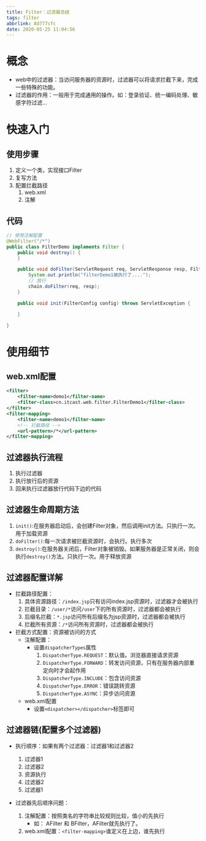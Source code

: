 ```yaml
---
title: Filter：过滤器总结
tags: filter
abbrlink: 8d777cfc
date: 2020-05-25 11:04:56
---
```


# 概念

- web中的过滤器：当访问服务器的资源时，过滤器可以将请求拦截下来，完成一些特殊的功能。
- 过滤器的作用：一般用于完成通用的操作。如：登录验证、统一编码处理、敏感字符过滤...

# 快速入门

## 使用步骤

1. 定义一个类，实现接口Filter
2. 复写方法
3. 配置拦截路径
	1. web.xml
	2. 注解


## 代码

```java
// 使用注解配置
@WebFilter("/*")
public class FilterDemo implements Filter {
    public void destroy() {
    }

    public void doFilter(ServletRequest req, ServletResponse resp, FilterChain chain) throws ServletException, IOException {
        System.out.println("filterDemo1被执行了....");
        // 放行
        chain.doFilter(req, resp);
    }

    public void init(FilterConfig config) throws ServletException {

    }

}
```

# 使用细节

## web.xml配置

```xml
<filter>
	<filter-name>demo1</filter-name>
	<filter-class>cn.itcast.web.filter.FilterDemo1</filter-class>
</filter>
<filter-mapping>
	<filter-name>demo1</filter-name>
	<!-- 拦截路径 -->
	<url-pattern>/*</url-pattern>
</filter-mapping>
```

## 过滤器执行流程

1. 执行过滤器
2. 执行放行后的资源
3. 回来执行过滤器放行代码下边的代码


## 过滤器生命周期方法

1. `init()`:在服务器启动后，会创建Filter对象，然后调用init方法。只执行一次。用于加载资源
2. `doFilter()`:每一次请求被拦截资源时，会执行。执行多次
3. `destroy()`:在服务器关闭后，Filter对象被销毁。如果服务器是正常关闭，则会执行`destroy()`方法。只执行一次。用于释放资源

## 过滤器配置详解

- 拦截路径配置：
	1. 具体资源路径：`/index.jsp`只有访问index.jsp资源时，过滤器才会被执行
	2. 拦截目录：`/user/*`访问`/user`下的所有资源时，过滤器都会被执行
	3. 后缀名拦截：`*.jsp`访问所有后缀名为jsp资源时，过滤器都会被执行
	4. 拦截所有资源：`/*`访问所有资源时，过滤器都会被执行
- 拦截方式配置：资源被访问的方式
	- 注解配置：
		- 设置`dispatcherTypes`属性
			1. `DispatcherType.REQUEST`：默认值。浏览器直接请求资源
			2. `DispatcherType.FORWARD`：转发访问资源，只有在服务器内部重定向时才会起作用
			3. `DispatcherType.INCLUDE`：包含访问资源
			4. `DispatcherType.ERROR`：错误跳转资源
			5. `DispatcherType.ASYNC`：异步访问资源
	- web.xml配置
		- 设置`<dispatcher></dispatcher>`标签即可
 ## 过滤器链(配置多个过滤器)
- 执行顺序：如果有两个过滤器：过滤器1和过滤器2
	1. 过滤器1
	2. 过滤器2
	3. 资源执行
	4. 过滤器2
	5. 过滤器1 

- 过滤器先后顺序问题：
	1. 注解配置：按照类名的字符串比较规则比较，值小的先执行
		- 如： AFilter 和 BFilter，AFilter就先执行了。
	2. web.xml配置：`<filter-mapping>`谁定义在上边，谁先执行



